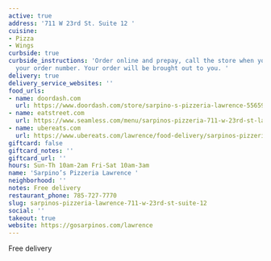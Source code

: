 ```yaml
---
active: true
address: '711 W 23rd St. Suite 12 '
cuisine:
- Pizza
- Wings
curbside: true
curbside_instructions: 'Order online and prepay, call the store when you arrive with
  your order number. Your order will be brought out to you. '
delivery: true
delivery_service_websites: ''
food_urls:
- name: doordash.com
  url: https://www.doordash.com/store/sarpino-s-pizzeria-lawrence-556594/en-US
- name: eatstreet.com
  url: https://www.seamless.com/menu/sarpinos-pizzeria-711-w-23rd-st-lawrence/414249
- name: ubereats.com
  url: https://www.ubereats.com/lawrence/food-delivery/sarpinos-pizzeria-711-w-23rd-st/klsK8vOhSS2wJC97GzohLw
giftcard: false
giftcard_notes: ''
giftcard_url: ''
hours: Sun-Th 10am-2am Fri-Sat 10am-3am
name: 'Sarpino’s Pizzeria Lawrence '
neighborhood: ''
notes: Free delivery
restaurant_phone: 785-727-7770
slug: sarpinos-pizzeria-lawrence-711-w-23rd-st-suite-12
social: ''
takeout: true
website: https://gosarpinos.com/lawrence
---
```


Free delivery